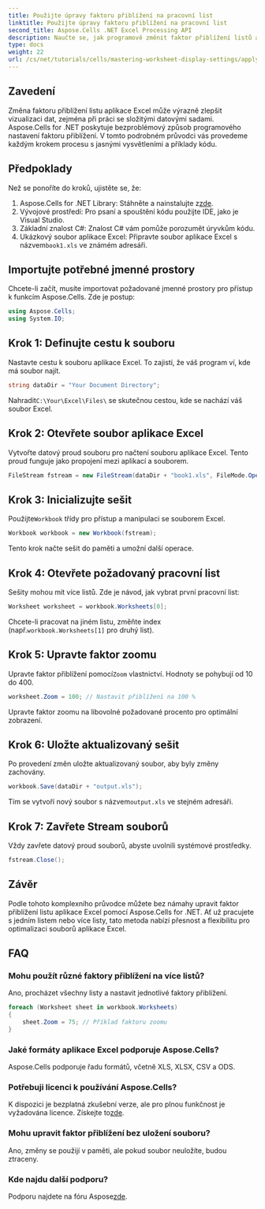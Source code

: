 ```yaml
---
title: Použijte úpravy faktoru přiblížení na pracovní list
linktitle: Použijte úpravy faktoru přiblížení na pracovní list
second_title: Aspose.Cells .NET Excel Processing API
description: Naučte se, jak programově změnit faktor přiblížení listů aplikace Excel pomocí Aspose.Cells pro .NET. Postupujte podle našeho podrobného průvodce s podrobnými příklady kódu, abyste vylepšili vizualizaci souboru Excel.
type: docs
weight: 22
url: /cs/net/tutorials/cells/mastering-worksheet-display-settings/apply-zoom-factor-adjustments/
---
```

## Zavedení

Změna faktoru přiblížení listu aplikace Excel může výrazně zlepšit vizualizaci dat, zejména při práci se složitými datovými sadami. Aspose.Cells for .NET poskytuje bezproblémový způsob programového nastavení faktoru přiblížení. V tomto podrobném průvodci vás provedeme každým krokem procesu s jasnými vysvětleními a příklady kódu.

## Předpoklady  

Než se ponoříte do kroků, ujistěte se, že:  

1.  Aspose.Cells for .NET Library: Stáhněte a nainstalujte z[zde](https://releases.aspose.com/cells/net/).  
2. Vývojové prostředí: Pro psaní a spouštění kódu použijte IDE, jako je Visual Studio.  
3. Základní znalost C#: Znalost C# vám pomůže porozumět úryvkům kódu.  
4.  Ukázkový soubor aplikace Excel: Připravte soubor aplikace Excel s názvem`book1.xls` ve známém adresáři.  

## Importujte potřebné jmenné prostory  

Chcete-li začít, musíte importovat požadované jmenné prostory pro přístup k funkcím Aspose.Cells. Zde je postup:  

```csharp
using Aspose.Cells;
using System.IO;
```

## Krok 1: Definujte cestu k souboru  

Nastavte cestu k souboru aplikace Excel. To zajistí, že váš program ví, kde má soubor najít.  

```csharp
string dataDir = "Your Document Directory";
```

 Nahradit`C:\Your\Excel\Files\` se skutečnou cestou, kde se nachází váš soubor Excel.  

## Krok 2: Otevřete soubor aplikace Excel  

Vytvořte datový proud souboru pro načtení souboru aplikace Excel. Tento proud funguje jako propojení mezi aplikací a souborem.  

```csharp
FileStream fstream = new FileStream(dataDir + "book1.xls", FileMode.Open);
```

## Krok 3: Inicializujte sešit  

 Použijte`Workbook` třídy pro přístup a manipulaci se souborem Excel.  

```csharp
Workbook workbook = new Workbook(fstream);
```

Tento krok načte sešit do paměti a umožní další operace.  

## Krok 4: Otevřete požadovaný pracovní list  

Sešity mohou mít více listů. Zde je návod, jak vybrat první pracovní list:  

```csharp
Worksheet worksheet = workbook.Worksheets[0];
```

 Chcete-li pracovat na jiném listu, změňte index (např.`workbook.Worksheets[1]` pro druhý list).  

## Krok 5: Upravte faktor zoomu  

 Upravte faktor přiblížení pomocí`Zoom` vlastnictví. Hodnoty se pohybují od 10 do 400.  

```csharp
worksheet.Zoom = 100; // Nastavit přiblížení na 100 %
```

Upravte faktor zoomu na libovolné požadované procento pro optimální zobrazení.  

## Krok 6: Uložte aktualizovaný sešit  

Po provedení změn uložte aktualizovaný soubor, aby byly změny zachovány.  

```csharp
workbook.Save(dataDir + "output.xls");
```

 Tím se vytvoří nový soubor s názvem`output.xls` ve stejném adresáři.  

## Krok 7: Zavřete Stream souborů  

Vždy zavřete datový proud souborů, abyste uvolnili systémové prostředky.  

```csharp
fstream.Close();
```

## Závěr  

Podle tohoto komplexního průvodce můžete bez námahy upravit faktor přiblížení listu aplikace Excel pomocí Aspose.Cells for .NET. Ať už pracujete s jedním listem nebo více listy, tato metoda nabízí přesnost a flexibilitu pro optimalizaci souborů aplikace Excel.  


## FAQ  

### Mohu použít různé faktory přiblížení na více listů?  
Ano, procházet všechny listy a nastavit jednotlivé faktory přiblížení.  

```csharp
foreach (Worksheet sheet in workbook.Worksheets)
{
    sheet.Zoom = 75; // Příklad faktoru zoomu
}
```

### Jaké formáty aplikace Excel podporuje Aspose.Cells?  
Aspose.Cells podporuje řadu formátů, včetně XLS, XLSX, CSV a ODS.  

### Potřebuji licenci k používání Aspose.Cells?  
 K dispozici je bezplatná zkušební verze, ale pro plnou funkčnost je vyžadována licence. Získejte to[zde](https://purchase.aspose.com/buy).  

### Mohu upravit faktor přiblížení bez uložení souboru?  
Ano, změny se použijí v paměti, ale pokud soubor neuložíte, budou ztraceny.  

### Kde najdu další podporu?  
 Podporu najdete na fóru Aspose[zde](https://forum.aspose.com/c/cells/9).

